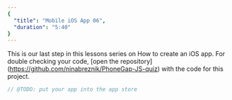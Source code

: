 ```yaml
---
{
  "title": "Mobile iOS App 06",
  "duration": "5:40"
}
---
```

This is our last step in this lessons series on How to create an iOS app. For double checking your code, [open the repository] (https://github.com/ninabreznik/PhoneGap-JS-quiz) with the code for this project.

```js
// @TODO: put your app into the app store
```
